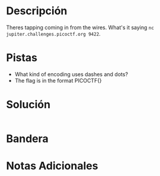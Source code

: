 # Descripción
Theres tapping coming in from the wires. What's it saying `nc jupiter.challenges.picoctf.org 9422`.
# Pistas
- What kind of encoding uses dashes and dots?
- The flag is in the format PICOCTF{}
# Solución


```bash


```

# Bandera

# Notas Adicionales